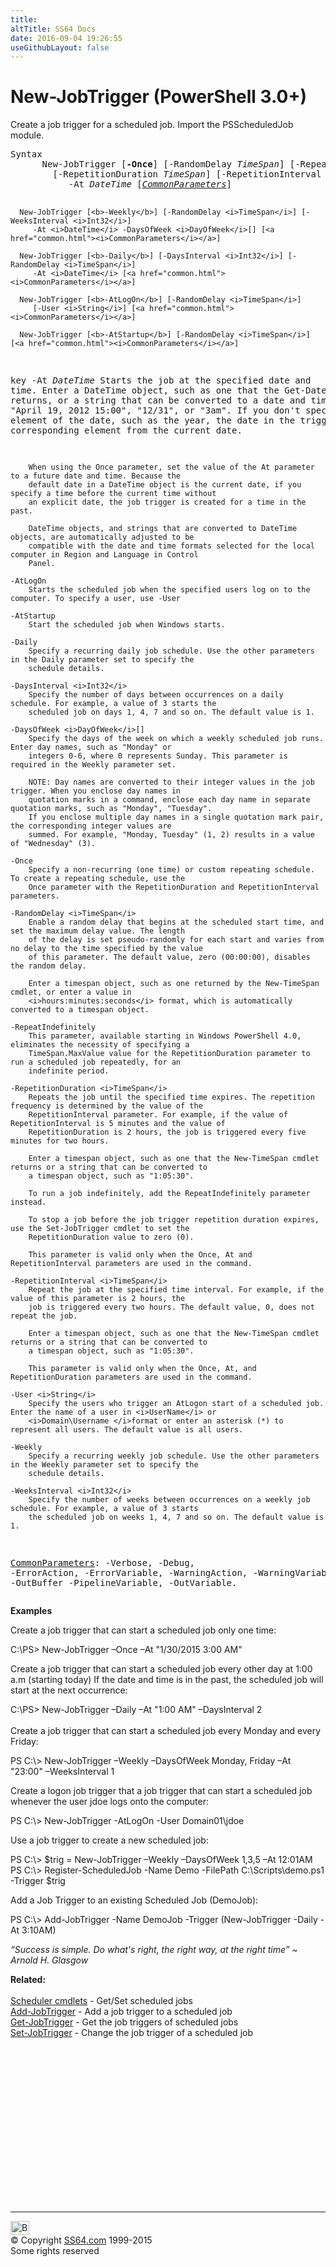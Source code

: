 ```yaml
---
title:
altTitle: SS64 Docs
date: 2016-09-04 19:26:55
useGithubLayout: false
---
```

<!-- #BeginLibraryItem "/Library/head_ps.lbi" --><!-- #EndLibraryItem --><h1>New-JobTrigger (PowerShell 3.0+)</h1> 
<p>Create a job trigger for a scheduled job.  Import the      PSScheduledJob module.</p>
<pre>Syntax
      New-JobTrigger [<b>-Once</b>] [-RandomDelay <i>TimeSpan</i>] [-RepeatIndefinitely]
        [-RepetitionDuration <i>TimeSpan</i>] [-RepetitionInterval <i>TimeSpan</i>]
           -At <i>DateTime</i> [<a href="common.html"><i>CommonParameters</i></a>]

      New-JobTrigger [<b>-Weekly</b>] [-RandomDelay <i>TimeSpan</i>] [-WeeksInterval <i>Int32</i>]
         -At <i>DateTime</i> -DaysOfWeek <i>DayOfWeek</i>[] [<a href="common.html"><i>CommonParameters</i></a>]

      New-JobTrigger [<b>-Daily</b>] [-DaysInterval <i>Int32</i>] [-RandomDelay <i>TimeSpan</i>]
         -At <i>DateTime</i> [<a href="common.html"><i>CommonParameters</i></a>]

      New-JobTrigger [<b>-AtLogOn</b>] [-RandomDelay <i>TimeSpan</i>]
         [-User <i>String</i>] [<a href="common.html"><i>CommonParameters</i></a>]

      New-JobTrigger [<b>-AtStartup</b>] [-RandomDelay <i>TimeSpan</i>] [<a href="common.html"><i>CommonParameters</i></a>]

key
   -At <i>DateTime</i>
        Starts the job at the specified date and time. Enter a DateTime object, such as one that the Get-Date cmdlet 
        returns, or a string that can be converted to a date and time, such as "April 19, 2012 15:00", "12/31", or 
        "3am". If you don't specify an element of the date, such as the year, the date in the trigger has the 
        corresponding element from the current date.
        
        When using the Once parameter, set the value of the At parameter to a future date and time. Because the 
        default date in a DateTime object is the current date, if you specify a time before the current time without 
        an explicit date, the job trigger is created for a time in the past.
        
        DateTime objects, and strings that are converted to DateTime objects, are automatically adjusted to be 
        compatible with the date and time formats selected for the local computer in Region and Language in Control 
        Panel.
        
    -AtLogOn
        Starts the scheduled job when the specified users log on to the computer. To specify a user, use -User
        
    -AtStartup
        Start the scheduled job when Windows starts.
        
    -Daily
        Specify a recurring daily job schedule. Use the other parameters in the Daily parameter set to specify the 
        schedule details.
        
    -DaysInterval <i>Int32</i>
        Specify the number of days between occurrences on a daily schedule. For example, a value of 3 starts the 
        scheduled job on days 1, 4, 7 and so on. The default value is 1.
        
    -DaysOfWeek <i>DayOfWeek</i>[]
        Specify the days of the week on which a weekly scheduled job runs. Enter day names, such as "Monday" or 
        integers 0-6, where 0 represents Sunday. This parameter is required in the Weekly parameter set.
        
        NOTE: Day names are converted to their integer values in the job trigger. When you enclose day names in 
        quotation marks in a command, enclose each day name in separate quotation marks, such as "Monday", "Tuesday". 
        If you enclose multiple day names in a single quotation mark pair, the corresponding integer values are 
        summed. For example, "Monday, Tuesday" (1, 2) results in a value of "Wednesday" (3).
        
    -Once
        Specify a non-recurring (one time) or custom repeating schedule. To create a repeating schedule, use the 
        Once parameter with the RepetitionDuration and RepetitionInterval parameters.
        
    -RandomDelay <i>TimeSpan</i>
        Enable a random delay that begins at the scheduled start time, and set the maximum delay value. The length 
        of the delay is set pseudo-randomly for each start and varies from no delay to the time specified by the value 
        of this parameter. The default value, zero (00:00:00), disables the random delay.
        
        Enter a timespan object, such as one returned by the New-TimeSpan cmdlet, or enter a value in 
        <i>hours:minutes:seconds</i> format, which is automatically converted to a timespan object.
        
    -RepeatIndefinitely
        This parameter, available starting in Windows PowerShell 4.0, eliminates the necessity of specifying a 
        TimeSpan.MaxValue value for the RepetitionDuration parameter to run a scheduled job repeatedly, for an 
        indefinite period.
        
    -RepetitionDuration <i>TimeSpan</i>
        Repeats the job until the specified time expires. The repetition frequency is determined by the value of the 
        RepetitionInterval parameter. For example, if the value of RepetitionInterval is 5 minutes and the value of 
        RepetitionDuration is 2 hours, the job is triggered every five minutes for two hours.
        
        Enter a timespan object, such as one that the New-TimeSpan cmdlet returns or a string that can be converted to 
        a timespan object, such as "1:05:30".
        
        To run a job indefinitely, add the RepeatIndefinitely parameter instead.
        
        To stop a job before the job trigger repetition duration expires, use the Set-JobTrigger cmdlet to set the 
        RepetitionDuration value to zero (0).
        
        This parameter is valid only when the Once, At and RepetitionInterval parameters are used in the command.
        
    -RepetitionInterval <i>TimeSpan</i>
        Repeat the job at the specified time interval. For example, if the value of this parameter is 2 hours, the 
        job is triggered every two hours. The default value, 0, does not repeat the job.
        
        Enter a timespan object, such as one that the New-TimeSpan cmdlet returns or a string that can be converted to 
        a timespan object, such as "1:05:30".
        
        This parameter is valid only when the Once, At, and RepetitionDuration parameters are used in the command.
        
    -User <i>String</i>
        Specify the users who trigger an AtLogon start of a scheduled job. Enter the name of a user in <i>UserName</i> or 
        <i>Domain\Username </i>format or enter an asterisk (*) to represent all users. The default value is all users.
        
    -Weekly
        Specify a recurring weekly job schedule. Use the other parameters in the Weekly parameter set to specify the 
        schedule details.
        
    -WeeksInterval <i>Int32</i>
        Specify the number of weeks between occurrences on a weekly job schedule. For example, a value of 3 starts 
        the scheduled job on weeks 1, 4, 7 and so on. The default value is 1.

   <a href="common.html">CommonParameters</a>:
       -Verbose, -Debug, -ErrorAction, -ErrorVariable, -WarningAction, -WarningVariable,
       -OutBuffer -PipelineVariable, -OutVariable.</pre>
<p><b>Examples</b></p>
<p>Create a job trigger that can start a scheduled job only one time:</p>
<p><span class="code">C:\PS&gt; New-JobTrigger –Once –At "1/30/2015 3:00 AM"</span></p>
<p>Create a job trigger that can start a scheduled job every other day at 1:00 a.m (starting today) If the date and time is in the past, the scheduled job will start at the next occurrence:</p>
<p><span class="code"> C:\PS&gt; New-JobTrigger –Daily –At "1:00 AM" –DaysInterval 2</span><br>
<br>
Create a job trigger that can start a scheduled job every Monday and every Friday:</p>
<p class="code">PS C:\&gt; New-JobTrigger –Weekly –DaysOfWeek Monday, Friday –At "23:00" –WeeksInterval 1</p>
<p>Create a logon job trigger that a job trigger that can start a scheduled job whenever the user jdoe logs onto the      computer:</p>
<p class="code">PS C:\&gt; New-JobTrigger -AtLogOn -User Domain01\jdoe</p>
<p>Use a job trigger to create a new scheduled job:</p>
<p class="code">PS C:\&gt; $trig = New-JobTrigger –Weekly –DaysOfWeek 1,3,5 –At 12:01AM<br>
PS C:\&gt; Register-ScheduledJob -Name Demo -FilePath C:\Scripts\demo.ps1 -Trigger $trig<br>
</p>
<p>Add a Job Trigger to an existing Scheduled Job (DemoJob):</p>
<p class="code">PS C:\&gt; Add-JobTrigger -Name DemoJob -Trigger (New-JobTrigger -Daily -At 3:10AM)</p>
<p class="quote"><i>“Success is simple. Do what's right, the right way, at the right time” ~  Arnold H. Glasgow</i></p>
<p><b>Related:</b><br>
<br>
<a href="scheduler.html">Scheduler cmdlets</a> - Get/Set scheduled jobs<br>
<a href="add-jobtrigger.html">Add-JobTrigger</a> - Add  a job trigger to a scheduled job<br>
<a href="get-jobtrigger.html">Get-JobTrigger</a> - Get the job triggers of scheduled jobs<br>
<a href="set-jobtrigger.html">Set-JobTrigger</a> - Change the job trigger of a scheduled job</p><!-- #BeginLibraryItem "/Library/foot_ps.lbi" --><p>
<!-- PowerShell300 -->
<ins class="adsbygoogle" style="display:inline-block;width:300px;height:250px" data-ad-client="ca-pub-6140977852749469" data-ad-slot="6253539900"></ins>
<script>
(adsbygoogle = window.adsbygoogle || []).push({});
</script></p>
<hr>
<div id="bl" class="footer"><a href="new-jobtrigger.html#"><img src="../images/top.png" width="30" height="22" alt="Back to the Top"></a></div>
<div id="br" class="footer, tagline">© Copyright <a href="http://ss64.com/">SS64.com</a> 1999-2015<br>
Some rights reserved</div><!-- #EndLibraryItem -->

